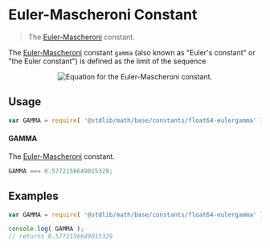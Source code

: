 Euler-Mascheroni Constant
===
> The [Euler-Mascheroni][eulergamma] constant.

<!-- <intro> -->
The [Euler-Mascheroni][eulergamma] constant `gamma` (also known as "Euler's constant" or "the Euler constant") is defined as the limit of the sequence

<!-- <equation class="equation" label="eq:const_eulergamma" align="center" raw="\gamma = \lim_{n\to\infty} \left( \sum_{k=1}^n \frac{1}{k} - \ln n \right)" alt="Equation for the Euler-Mascheroni constant."> -->
<div class="equation" align="center" data-raw-text="\gamma = \lim_{n\to\infty} \left( \sum_{k=1}^n \frac{1}{k} - \ln n \right)" data-equation="eq:const_eulergamma">
	<img src="" alt="Equation for the Euler-Mascheroni constant.">
	<br>
</div>
<!-- </equation> -->
<!-- </intro> -->


<!-- <usage> -->
## Usage

``` javascript
var GAMMA = require( '@stdlib/math/base/constants/float64-eulergamma' );
```

#### GAMMA

The [Euler-Mascheroni][eulergamma] constant.

``` javascript
GAMMA === 0.5772156649015329;
```
<!-- </usage> -->


<!-- <examples> -->
## Examples

``` javascript
var GAMMA = require( '@stdlib/math/base/constants/float64-eulergamma' );

console.log( GAMMA );
// returns 0.5772156649015329
```
<!-- </examples> -->


<!-- <links> -->
[eulergamma]: http://mathworld.wolfram.com/Euler-MascheroniConstant.html
<!-- </links> -->
